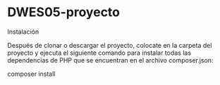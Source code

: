# DWES05-proyecto

Instalación

Después de clonar o descargar el proyecto, colocate en la carpeta del proyecto y ejecuta el siguiente comando para instalar todas las dependencias de PHP que se encuentran en el archivo composer.json:

composer install


